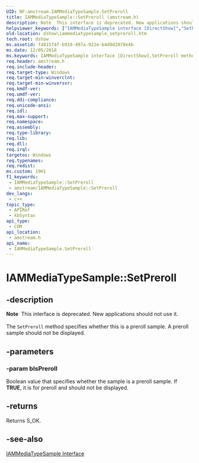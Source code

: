 ```yaml
---
UID: NF:amstream.IAMMediaTypeSample.SetPreroll
title: IAMMediaTypeSample::SetPreroll (amstream.h)
description: Note  This interface is deprecated. New applications should not use it. The SetPreroll method specifies whether this is a preroll sample. A preroll sample should not be displayed.
helpviewer_keywords: ["IAMMediaTypeSample interface [DirectShow]","SetPreroll method","IAMMediaTypeSample.SetPreroll","IAMMediaTypeSample::SetPreroll","IAMMediaTypeSampleSetPreroll","SetPreroll","SetPreroll method [DirectShow]","SetPreroll method [DirectShow]","IAMMediaTypeSample interface","amstream/IAMMediaTypeSample::SetPreroll","dshow.iammediatypesample_setpreroll"]
old-location: dshow\iammediatypesample_setpreroll.htm
tech.root: dshow
ms.assetid: f4815f4f-b919-497a-922e-b4d0d2078e4b
ms.date: 12/05/2018
ms.keywords: IAMMediaTypeSample interface [DirectShow],SetPreroll method, IAMMediaTypeSample.SetPreroll, IAMMediaTypeSample::SetPreroll, IAMMediaTypeSampleSetPreroll, SetPreroll, SetPreroll method [DirectShow], SetPreroll method [DirectShow],IAMMediaTypeSample interface, amstream/IAMMediaTypeSample::SetPreroll, dshow.iammediatypesample_setpreroll
req.header: amstream.h
req.include-header: 
req.target-type: Windows
req.target-min-winverclnt: 
req.target-min-winversvr: 
req.kmdf-ver: 
req.umdf-ver: 
req.ddi-compliance: 
req.unicode-ansi: 
req.idl: 
req.max-support: 
req.namespace: 
req.assembly: 
req.type-library: 
req.lib: 
req.dll: 
req.irql: 
targetos: Windows
req.typenames: 
req.redist: 
ms.custom: 19H1
f1_keywords:
 - IAMMediaTypeSample::SetPreroll
 - amstream/IAMMediaTypeSample::SetPreroll
dev_langs:
 - c++
topic_type:
 - APIRef
 - kbSyntax
api_type:
 - COM
api_location:
 - amstream.h
api_name:
 - IAMMediaTypeSample.SetPreroll
---
```


# IAMMediaTypeSample::SetPreroll


## -description

<div class="alert"><b>Note</b>  This interface is deprecated. New applications should not use it.</div>
<div> </div>
The <code>SetPreroll</code> method specifies whether this is a preroll sample. A preroll sample should not be displayed.

## -parameters

### -param bIsPreroll

Boolean value that specifies whether the sample is a preroll sample. If <b>TRUE</b>, it is for preroll and should not be displayed.

## -returns

Returns S_OK.

## -see-also

<a href="https://docs.microsoft.com/windows/desktop/api/amstream/nn-amstream-iammediatypesample">IAMMediaTypeSample Interface</a>

